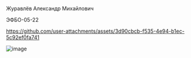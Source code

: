 Журавлёв Александр Михайлович

ЭФБО-05-22

https://github.com/user-attachments/assets/3d90cbcb-f535-4e94-b1ec-5c92ef0fa741



![image](https://github.com/user-attachments/assets/c96cecb8-1e98-4c07-a292-579d1755ee45)
